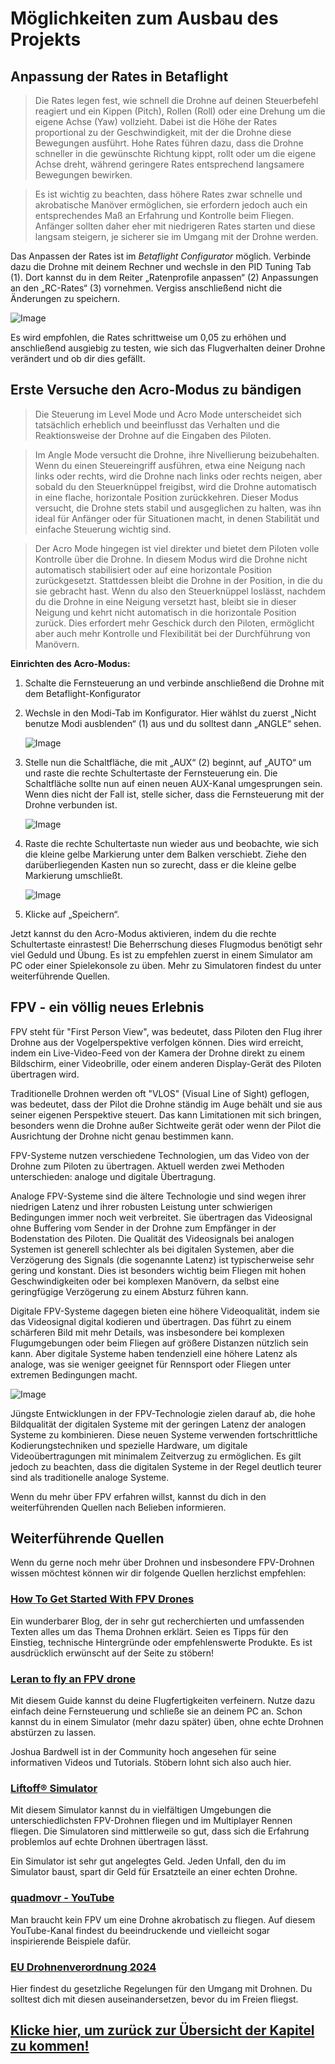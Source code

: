 # Möglichkeiten zum Ausbau des Projekts

## Anpassung der Rates in Betaflight

>Die Rates legen fest, wie schnell die Drohne auf deinen Steuerbefehl reagiert und ein Kippen (Pitch), Rollen (Roll) oder eine Drehung um die eigene Achse (Yaw) vollzieht. Dabei ist die Höhe der Rates proportional zu der Geschwindigkeit, mit der die Drohne diese Bewegungen ausführt. Hohe Rates führen dazu, dass die Drohne schneller in die gewünschte Richtung kippt, rollt oder um die eigene Achse dreht, während geringere Rates entsprechend langsamere Bewegungen bewirken.

>Es ist wichtig zu beachten, dass höhere Rates zwar schnelle und akrobatische Manöver ermöglichen, sie erfordern jedoch auch ein entsprechendes Maß an Erfahrung und Kontrolle beim Fliegen. Anfänger sollten daher eher mit niedrigeren Rates starten und diese langsam steigern, je sicherer sie im Umgang mit der Drohne werden. 

Das Anpassen der Rates ist im *Betaflight Configurator* möglich. Verbinde dazu die Drohne mit deinem Rechner und wechsle in den PID Tuning Tab (1). Dort kannst du in dem Reiter „Ratenprofile anpassen“ (2) Anpassungen an den „RC-Rates“ (3) vornehmen. Vergiss anschließend nicht die Änderungen zu speichern.

![Image](/rsc/01_img/07_Outlook/BetaflightRates.png)

Es wird empfohlen, die Rates schrittweise um 0,05 zu erhöhen und anschließend ausgiebig zu testen, wie sich das Flugverhalten deiner Drohne verändert und ob dir dies gefällt.


## Erste Versuche den Acro-Modus zu bändigen

>Die Steuerung im Level Mode und Acro Mode unterscheidet sich tatsächlich erheblich und beeinflusst das Verhalten und die Reaktionsweise der Drohne auf die Eingaben des Piloten.

>Im Angle Mode versucht die Drohne, ihre Nivellierung beizubehalten. Wenn du einen Steuereingriff ausführen, etwa eine Neigung nach links oder rechts, wird die Drohne nach links oder rechts neigen, aber sobald du den Steuerknüppel freigibst, wird die Drohne automatisch in eine flache, horizontale Position zurückkehren. Dieser Modus versucht, die Drohne stets stabil und ausgeglichen zu halten, was ihn ideal für Anfänger oder für Situationen macht, in denen Stabilität und einfache Steuerung wichtig sind.

>Der Acro Mode hingegen ist viel direkter und bietet dem Piloten volle Kontrolle über die Drohne. In diesem Modus wird die Drohne nicht automatisch stabilisiert oder auf eine horizontale Position zurückgesetzt. Stattdessen bleibt die Drohne in der Position, in die du sie gebracht hast. Wenn du also den Steuerknüppel loslässt, nachdem du die Drohne in eine Neigung versetzt hast, bleibt sie in dieser Neigung und kehrt nicht automatisch in die horizontale Position zurück. Dies erfordert mehr Geschick durch den Piloten, ermöglicht aber auch mehr Kontrolle und Flexibilität bei der Durchführung von Manövern.

**Einrichten des Acro-Modus:**

1.	Schalte die Fernsteuerung an und verbinde anschließend die Drohne mit dem Betaflight-Konfigurator

2.	Wechsle in den Modi-Tab im Konfigurator. Hier wählst du zuerst „Nicht benutze Modi ausblenden“ (1) aus und du solltest dann „ANGLE“ sehen.

    ![Image](/rsc/01_img/07_Outlook/BetalfightModesStart.png)

3.	Stelle nun die Schaltfläche, die mit „AUX“ (2) beginnt, auf „AUTO“ um und raste die rechte Schultertaste der Fernsteuerung ein. Die Schaltfläche sollte nun auf einen neuen AUX-Kanal umgesprungen sein. Wenn dies nicht der Fall ist, stelle sicher, dass die Fernsteuerung mit der Drohne verbunden ist.

    ![Image](/rsc/01_img/07_Outlook/BetaflightUsedModes.png)

4.	Raste die rechte Schultertaste nun wieder aus und beobachte, wie sich die kleine gelbe Markierung unter dem Balken verschiebt. Ziehe den darüberliegenden Kasten nun so zurecht, dass er die kleine gelbe Markierung umschließt.

    ![Image](/rsc/01_img/07_Outlook/BetalfightModeRange.png)

5.	Klicke auf „Speichern“. 

Jetzt kannst du den Acro-Modus aktivieren, indem du die rechte Schultertaste einrastest! Die Beherrschung dieses Flugmodus benötigt sehr viel Geduld und Übung. Es ist zu empfehlen zuerst in einem Simulator am PC oder einer Spielekonsole zu üben. Mehr zu Simulatoren findest du unter weiterführende Quellen. 


## FPV - ein völlig neues Erlebnis

FPV steht für "First Person View", was bedeutet, dass Piloten den Flug ihrer Drohne aus der Vogelperspektive verfolgen können. Dies wird erreicht, indem ein Live-Video-Feed von der Kamera der Drohne direkt zu einem Bildschirm, einer Videobrille, oder einem anderen Display-Gerät des Piloten übertragen wird.

Traditionelle Drohnen werden oft "VLOS" (Visual Line of Sight) geflogen, was bedeutet, dass der Pilot die Drohne ständig im Auge behält und sie aus seiner eigenen Perspektive steuert. Das kann Limitationen mit sich bringen, besonders wenn die Drohne außer Sichtweite gerät oder wenn der Pilot die Ausrichtung der Drohne nicht genau bestimmen kann.

FPV-Systeme nutzen verschiedene Technologien, um das Video von der Drohne zum Piloten zu übertragen. Aktuell werden zwei Methoden unterschieden: analoge und digitale Übertragung.

Analoge FPV-Systeme sind die ältere Technologie und sind wegen ihrer niedrigen Latenz und ihrer robusten Leistung unter schwierigen Bedingungen immer noch weit verbreitet. Sie übertragen das Videosignal ohne Buffering vom Sender in der Drohne zum Empfänger in der Bodenstation des Piloten. Die Qualität des Videosignals bei analogen Systemen ist generell schlechter als bei digitalen Systemen, aber die Verzögerung des Signals (die sogenannte Latenz) ist typischerweise sehr gering und konstant. Dies ist besonders wichtig beim Fliegen mit hohen Geschwindigkeiten oder bei komplexen Manövern, da selbst eine geringfügige Verzögerung zu einem Absturz führen kann.

Digitale FPV-Systeme dagegen bieten eine höhere Videoqualität, indem sie das Videosignal digital kodieren und übertragen. Das führt zu einem schärferen Bild mit mehr Details, was insbesondere bei komplexen Flugumgebungen oder beim Fliegen auf größere Distanzen nützlich sein kann. Aber digitale Systeme haben tendenziell eine höhere Latenz als analoge, was sie weniger geeignet für Rennsport oder Fliegen unter extremen Bedingungen macht. 

![Image](/rsc/01_img/07_Outlook/DigitalAnalogComparison.png)

Jüngste Entwicklungen in der FPV-Technologie zielen darauf ab, die hohe Bildqualität der digitalen Systeme mit der geringen Latenz der analogen Systeme zu kombinieren. Diese neuen Systeme verwenden fortschrittliche Kodierungstechniken und spezielle Hardware, um digitale Videoübertragungen mit minimalem Zeitverzug zu ermöglichen. Es gilt jedoch zu beachten, dass die digitalen Systeme in der Regel deutlich teurer sind als traditionelle analoge Systeme.

Wenn du mehr über FPV erfahren willst, kannst du dich in den weiterführenden Quellen nach Belieben informieren.


## Weiterführende Quellen

Wenn du gerne noch mehr über Drohnen und insbesondere FPV-Drohnen wissen möchtest können wir dir folgende Quellen herzlichst empfehlen:

### [How To Get Started With FPV Drones](https://oscarliang.com/fpv-drone-guide/)

Ein wunderbarer Blog, der in sehr gut recherchierten und umfassenden Texten alles um das Thema Drohnen erklärt. Seien es Tipps für den Einstieg, technische Hintergründe oder empfehlenswerte Produkte. Es ist ausdrücklich erwünscht auf der Seite zu stöbern!


### [Leran to fly an FPV drone](https://www.youtube.com/watch?v=SpuXqNakP2A&list=PLwoDb7WF6c8lCKhQOTy-Vb9LfW0VAIrTP)

Mit diesem Guide kannst du deine Flugfertigkeiten verfeinern. Nutze dazu einfach deine Fernsteuerung und schließe sie an deinem PC an. Schon kannst du in einem Simulator (mehr dazu später) üben, ohne echte Drohnen abstürzen zu lassen.

Joshua Bardwell ist in der Community hoch angesehen für seine informativen Videos und Tutorials. Stöbern lohnt sich also auch hier.


### [Liftoff® Simulator](https://store.steampowered.com/app/410340/Liftoff_FPV_Drone_Racing/)

Mit diesem Simulator kannst du in vielfältigen Umgebungen die unterschiedlichsten FPV-Drohnen fliegen und im Multiplayer Rennen fliegen. Die Simulatoren sind mittlerweile so gut, dass sich die Erfahrung problemlos auf echte Drohnen übertragen lässt.

Ein Simulator ist sehr gut angelegtes Geld. Jeden Unfall, den du im Simulator baust, spart dir Geld für Ersatzteile an einer echten Drohne.


### [quadmovr - YouTube](https://www.youtube.com/@quadmovr/videos)

Man braucht kein FPV um eine Drohne akrobatisch zu fliegen. Auf diesem YouTube-Kanal findest du beeindruckende und vielleicht sogar inspirierende Beispiele dafür.


### [EU Drohnenverordnung 2024](https://www.drohnen.de/47366/eu-drohnenverordnung-2024/)

Hier findest du gesetzliche Regelungen für den Umgang mit Drohnen. Du solltest dich mit diesen auseinandersetzen, bevor du im Freien fliegst.


## [Klicke hier, um zurück zur Übersicht der Kapitel zu kommen!](/README.md#kapitel)